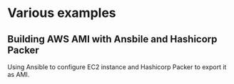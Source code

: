 # Various examples

## Building AWS AMI with Ansbile and Hashicorp Packer

Using Ansible to configure EC2 instance and Hashicorp Packer to export it as AMI.